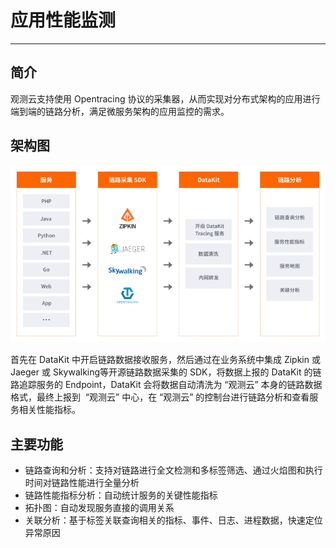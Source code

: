 # 应用性能监测
---

## 简介

观测云支持使用 Opentracing 协议的采集器，从而实现对分布式架构的应用进行端到端的链路分析，满足微服务架构的应用监控的需求。

## 架构图

![](img/image_1.png)

首先在 DataKit 中开启链路数据接收服务，然后通过在业务系统中集成 Zipkin 或 Jaeger 或 Skywalking等开源链路数据采集的 SDK，将数据上报的 DataKit 的链路追踪服务的 Endpoint，DataKit 会将数据自动清洗为 “观测云” 本身的链路数据格式，最终上报到  “观测云” 中心，在 “观测云” 的控制台进行链路分析和查看服务相关性能指标。

## 主要功能

- 链路查询和分析：支持对链路进行全文检测和多标签筛选、通过火焰图和执行时间对链路性能进行全量分析
- 链路性能指标分析：自动统计服务的关键性能指标
- 拓扑图：自动发现服务直接的调用关系
- 关联分析：基于标签关联查询相关的指标、事件、日志、进程数据，快速定位异常原因
